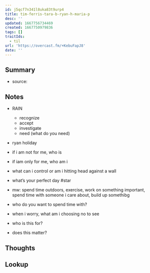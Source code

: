 ```yaml
---
id: j5qcf7n341l8uka83t9urp4
title: tim-ferris-tara-b-ryan-h-maria-p
desc: ''
updated: 1667756734469
created: 1667750979836
tags: []
traitIds:
  - til
url: 'https://overcast.fm/+KebuFapJ8'
date: ''
---
```


## Summary

- source:

## Notes
- RAIN
  - recognize
  - accept
  - investigate
  - need (what do you need)

- ryan holiday
- if i am not for me, who is
- if iam only for me, who am i

- what can i control or am i hitting head against a wall
- what’s your perfect day #star
- mw: spend time outdoors, exercise, work on something important, spend time with someone i care about, build up somethibg

- who do you want to spend time with?
- when i worry, what am i choosing no to see

- who is this for?
- does this matter?


## Thoughts

## Lookup

